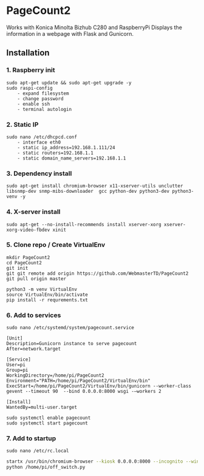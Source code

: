 # PageCount2
Works with Konica Minolta Bizhub C280 and RaspberryPi
Displays the information in a webpage with Flask and Gunicorn.
## Installation
### 1. Raspberry init
	sudo apt-get update && sudo apt-get upgrade -y
	sudo raspi-config
		- expand filesystem
		- change password
		- enable ssh
		- terminal autologin

### 2. Static IP

	sudo nano /etc/dhcpcd.conf
		- interface eth0
		- static ip_address=192.168.1.111/24
		- static routers=192.168.1.1
		- static domain_name_servers=192.168.1.1

### 3. Dependency install
	sudo apt-get install chromium-browser x11-xserver-utils unclutter  libsnmp-dev snmp-mibs-downloader  gcc python-dev python3-dev python3-venv -y

### 4. X-server install
	sudo apt-get --no-install-recommends install xserver-xorg xserver-xorg-video-fbdev xinit

### 5. Clone repo / Create VirtualEnv
	mkdir PageCount2
	cd PageCount2
	git init
	git git remote add origin https://github.com/WebmasterTD/PageCount2
	git pull origin master

	python3 -m venv VirtualEnv
	source VirtualEnv/bin/activate
	pip install -r requrements.txt

### 6. Add to services
	sudo nano /etc/systemd/system/pagecount.service

```
[Unit]
Description=Gunicorn instance to serve pagecount
After=network.target

[Service]
User=pi
Group=pi
WorkingDirectory=/home/pi/PageCount2
Environment="PATH=/home/pi/PageCount2/VirtualEnv/bin"
ExecStart=/home/pi/PageCount2/VirtualEnv/bin/gunicorn --worker-class gevent --timeout 90  --bind 0.0.0.0:8000 wsgi -–workers 2

[Install]
WantedBy=multi-user.target
```

	sudo systemctl enable pagecount
	sudo systemctl start pagecount

### 7. Add to startup
	sudo nano /etc/rc.local

```bash
startx /usr/bin/chromium-browser --kiosk 0.0.0.0:8000 --incognito --window-size=1920,1080 --no-sandbox --noerrdialogs
python /home/pi/off_switch.py
```
